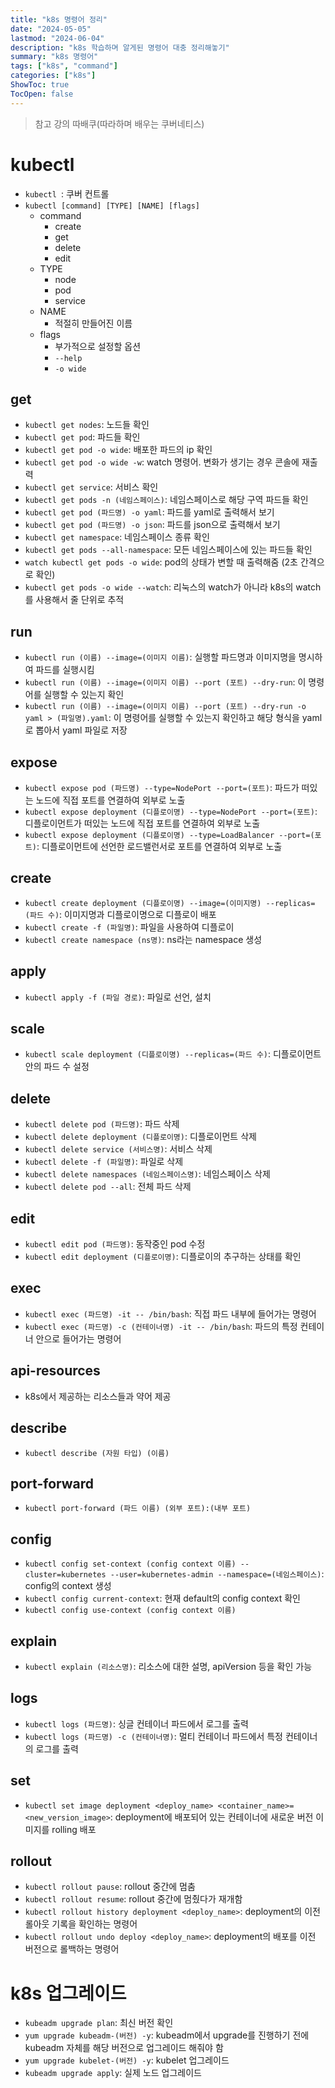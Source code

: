 ```yaml
---
title: "k8s 명령어 정리"
date: "2024-05-05"
lastmod: "2024-06-04"
description: "k8s 학습하며 알게된 명령어 대충 정리해놓기"
summary: "k8s 명령어"
tags: ["k8s", "command"]
categories: ["k8s"]
ShowToc: true
TocOpen: false
---
```


> 참고 강의
> 따배쿠(따라하며 배우는 쿠버네티스)

# kubectl

- `kubectl `: 쿠버 컨트롤
- `kubectl [command] [TYPE] [NAME] [flags]`
  - command
    - create
    - get
    - delete
    - edit
  - TYPE
    - node
    - pod
    - service
  - NAME
    - 적절히 만들어진 이름
  - flags
    - 부가적으로 설정할 옵션
    - `--help`
    - `-o wide`

## get

- `kubectl get nodes`: 노드들 확인
- `kubectl get pod`: 파드들 확인
- `kubectl get pod -o wide`: 배포한 파드의 ip 확인
- `kubectl get pod -o wide -w`: watch 명령어. 변화가 생기는 경우 콘솔에 재출력
- `kubectl get service`: 서비스 확인
- `kubectl get pods -n (네임스페이스)`: 네임스페이스로 해당 구역 파드들 확인
- `kubectl get pod (파드명) -o yaml`: 파드를 yaml로 출력해서 보기
- `kubectl get pod (파드명) -o json`: 파드를 json으로 출력해서 보기
- `kubectl get namespace`: 네임스페이스 종류 확인
- `kubectl get pods --all-namespace`: 모든 네임스페이스에 있는 파드들 확인
- `watch kubectl get pods -o wide`: pod의 상태가 변할 때 출력해줌 (2초 간격으로 확인)
- `kubectl get pods -o wide --watch`: 리눅스의 watch가 아니라 k8s의 watch를 사용해서 줄 단위로 추적

## run

- `kubectl run (이름) --image=(이미지 이름)`: 실행할 파드명과 이미지명을 명시하여 파드를 실행시킴
- `kubectl run (이름) --image=(이미지 이름) --port (포트) --dry-run`: 이 명령어를 실행할 수 있는지 확인
- `kubectl run (이름) --image=(이미지 이름) --port (포트) --dry-run -o yaml > (파일명).yaml`: 이 명령어를 실행할 수 있는지 확인하고 해당 형식을 yaml로 뽑아서 yaml 파일로 저장

## expose

- `kubectl expose pod (파드명) --type=NodePort --port=(포트)`: 파드가 떠있는 노드에 직접 포트를 연결하여 외부로 노출
- `kubectl expose deployment (디플로이명) --type=NodePort --port=(포트)`: 디플로이먼트가 떠있는 노드에 직접 포트를 연결하여 외부로 노출
- `kubectl expose deployment (디플로이명) --type=LoadBalancer --port=(포트)`: 디플로이먼트에 선언한 로드밸런서로 포트를 연결하여 외부로 노출

## create

- `kubectl create deployment (디플로이명) --image=(이미지명) --replicas=(파드 수)`: 이미지명과 디플로이명으로 디플로이 배포
- `kubectl create -f (파일명)`: 파일을 사용하여 디플로이
- `kubectl create namespace (ns명)`: ns라는 namespace 생성

## apply

- `kubectl apply -f (파일 경로)`: 파일로 선언, 설치

## scale

- `kubectl scale deployment (디플로이명) --replicas=(파드 수)`: 디플로이먼트 안의 파드 수 설정

## delete

- `kubectl delete pod (파드명)`: 파드 삭제
- `kubectl delete deployment (디플로이명)`: 디플로이먼트 삭제
- `kubectl delete service (서비스명)`: 서비스 삭제
- `kubectl delete -f (파일명)`: 파일로 삭제
- `kubectl delete namespaces (네임스페이스명)`: 네임스페이스 삭제
- `kubectl delete pod --all`: 전체 파드 삭제

## edit

- `kubectl edit pod (파드명)`: 동작중인 pod 수정
- `kubectl edit deployment (디플로이명)`: 디플로이의 추구하는 상태를 확인

## exec

- `kubectl exec (파드명) -it -- /bin/bash`: 직접 파드 내부에 들어가는 명령어
- `kubectl exec (파드명) -c (컨테이너명) -it -- /bin/bash`: 파드의 특정 컨테이너 안으로 들어가는 명령어

## api-resources

- k8s에서 제공하는 리소스들과 약어 제공

## describe

- `kubectl describe (자원 타입) (이름)`

## port-forward

- `kubectl port-forward (파드 이름) (외부 포트):(내부 포트)`

## config

- `kubectl config set-context (config context 이름) --cluster=kubernetes --user=kubernetes-admin --namespace=(네임스페이스)`: config의 context 생성
- `kubectl config current-context`: 현재 default의 config context 확인
- `kubectl config use-context (config context 이름)`

## explain

- `kubectl explain (리소스명)`: 리소스에 대한 설명, apiVersion 등을 확인 가능

## logs

- `kubectl logs (파드명)`: 싱글 컨테이너 파드에서 로그를 출력
- `kubectl logs (파드명) -c (컨테이너명)`: 멀티 컨테이너 파드에서 특정 컨테이너의 로그를 출력

## set

- `kubectl set image deployment <deploy_name> <container_name>=<new_version_image>`: deployment에 배포되어 있는 컨테이너에 새로운 버전 이미지를 rolling 배포

## rollout

- `kubectl rollout pause`: rollout 중간에 멈춤
- `kubectl rollout resume`: rollout 중간에 멈췄다가 재개함
- `kubectl rollout history deployment <deploy_name>`: deployment의 이전 롤아웃 기록을 확인하는 명령어
- `kubectl rollout undo deploy <deploy_name>`: deployment의 배포를 이전 버전으로 롤백하는 명령어

# k8s 업그레이드

- `kubeadm upgrade plan`: 최신 버전 확인
- `yum upgrade kubeadm-(버전) -y`: kubeadm에서 upgrade를 진행하기 전에 kubeadm 자체를 해당 버전으로 업그레이드 해줘야 함
- `yum upgrade kubelet-(버전) -y`: kubelet 업그레이드
- `kubeadm upgrade apply`: 실제 노드 업그레이드

